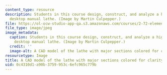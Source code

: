 ```yaml
---
content_type: resource
description: Students in this course design, construct, and analyze a high-precision
  desktop manual lathe. (Image by Martin Culpepper.)
file: https://ol-ocw-studio-app-qa.s3.amazonaws.com/courses/2-72-elements-of-mechanical-design-spring-2009/0c4310d1a90b3759953c6efc965c779b_2-72s09.jpg
file_type: image/jpeg
image_metadata:
  caption: Students in this course design, construct, and analyze a high-precision
    desktop manual lathe. (Image by Martin Culpepper.)
  credit: ''
  image-alt: A CAD model of the lathe with major sections colored for clarity.
resourcetype: Image
title: A CAD model of the lathe with major sections colored for clarity
uid: 0c4310d1-a90b-3759-953c-6efc965c779b
---
```

